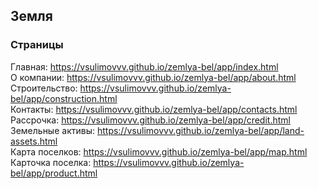 ## Земля
### Страницы
Главная: https://vsulimovvv.github.io/zemlya-bel/app/index.html  
О компании: https://vsulimovvv.github.io/zemlya-bel/app/about.html  
Строительство: https://vsulimovvv.github.io/zemlya-bel/app/construction.html  
Контакты: https://vsulimovvv.github.io/zemlya-bel/app/contacts.html  
Рассрочка: https://vsulimovvv.github.io/zemlya-bel/app/credit.html  
Земельные активы: https://vsulimovvv.github.io/zemlya-bel/app/land-assets.html  
Карта поселков: https://vsulimovvv.github.io/zemlya-bel/app/map.html  
Карточка поселка: https://vsulimovvv.github.io/zemlya-bel/app/product.html  